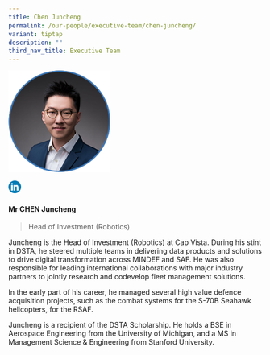 ```yaml
---
title: Chen Juncheng
permalink: /our-people/executive-team/chen-juncheng/
variant: tiptap
description: ""
third_nav_title: Executive Team
---
```

<p></p><div class="isomer-image-wrapper"><img style="width: 40%;" height="auto" width="100%" alt="" src="/images/Executive Team/Chen_Juncheng.png"></div><p></p><a class="isomer-image-wrapper" href="https://www.linkedin.com/in/juncheng-c"><img style="width: 5%;" height="auto" width="100%" alt="" src="/images/Executive Team/linkedin_logo.png"></a><p></p><h4>Mr CHEN Juncheng</h4><blockquote><p>Head of Investment (Robotics)</p></blockquote><p>Juncheng is the Head of Investment (Robotics) at Cap Vista. During his stint in DSTA, he steered multiple teams in delivering data products and solutions to drive digital transformation across MINDEF and SAF. He was also responsible for leading international collaborations with major industry partners to jointly research and codevelop fleet management solutions.</p><p></p><p></p><p>In the early part of his career, he managed several high value defence acquisition projects, such as the combat systems for the S-70B Seahawk helicopters, for the RSAF.</p><p></p><p></p><p>Juncheng is a recipient of the DSTA Scholarship. He holds a BSE in Aerospace Engineering from the University of Michigan, and a MS in Management Science &amp; Engineering from Stanford University.</p><p></p>